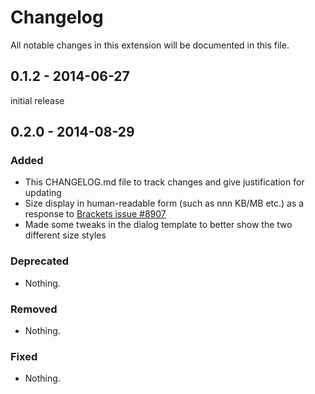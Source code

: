 # Changelog
All notable changes in this extension will be documented in this file.

## 0.1.2 - 2014-06-27
initial release

## 0.2.0 - 2014-08-29

### Added
- This CHANGELOG.md file to track changes and give justification for updating
- Size display in human-readable form (such as nnn KB/MB etc.) as a response to [Brackets issue #8907](https://github.com/adobe/brackets/issues/8907)
- Made some tweaks in the dialog template to better show the two different size styles

### Deprecated
- Nothing.

### Removed
- Nothing.

### Fixed
- Nothing.